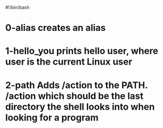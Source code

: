 #!/bin/bash
# 0-alias creates an alias
# 1-hello_you prints hello user, where user is the current Linux user
# 2-path Adds /action to the PATH. /action which should be the last directory the shell looks into when looking for a program
# 
# 
# 
# 
# 
# 
# 
# 
# 
# 
# 

